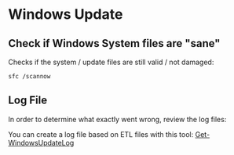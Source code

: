 # Windows Update

## Check if Windows System files are "sane"

Checks if the system / update files are still valid / not damaged:

```
sfc /scannow
```

## Log File

In order to determine what exactly went wrong, review the log files:

You can create a log file based on ETL files with this tool: [Get-WindowsUpdateLog](https://docs.microsoft.com/de-de/powershell/module/windowsupdate/get-windowsupdatelog?view=win10-ps&preserve-view=tru)